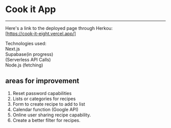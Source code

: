 # Cook it App 
-------------------------------------------

Here's a link to the deployed page through Herkou: <br>
[https://cook-it-eight.vercel.app/]


Technologies used: <br>
Next.js <br>
Supabase(in progress) <br>
(Serverless API Calls) <br>
Node.js (fetching) <br>


## areas for improvement
1. Reset password capabilities
2. Lists or categories for recipes
3. Form to create recipe to add to list
4. Calendar function (Google API)
5. Online user sharing recipe capability.
6. Create a better filter for recipes.
